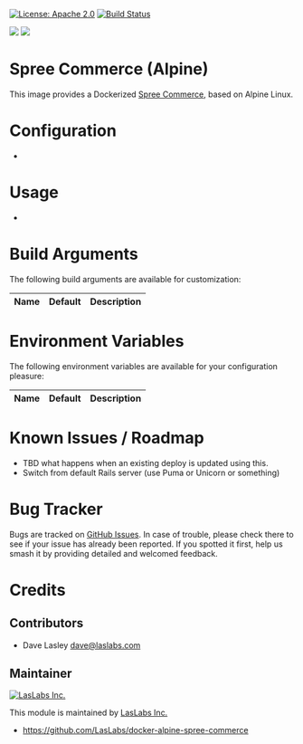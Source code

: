 [![License: Apache 2.0](https://img.shields.io/badge/license-Apache--2.0-blue.svg)](https://www.apache.org/licenses/LICENSE-2.0.html)
[![Build Status](https://travis-ci.org/LasLabs/docker-alpine-spree-commerce.svg?branch=master)](https://travis-ci.org/LasLabs/docker-alpine-spree-commerce)

[![](https://images.microbadger.com/badges/image/laslabs/docker-alpine-spree-commerce.svg)](https://microbadger.com/images/laslabs/docker-alpine-spree-commerce "Get your own image badge on microbadger.com")
[![](https://images.microbadger.com/badges/version/laslabs/docker-alpine-spree-commerce.svg)](https://microbadger.com/images/laslabs/docker-alpine-spree-commerce "Get your own version badge on microbadger.com")

Spree Commerce (Alpine)
=======================

This image provides a Dockerized [Spree Commerce](https://spreecommerce.org/),
based on Alpine Linux.

Configuration
=============

*

Usage
=====

* 

Build Arguments
===============

The following build arguments are available for customization:


| Name | Default | Description |
|------|---------|-------------|


Environment Variables
=====================

The following environment variables are available for your configuration
pleasure:

| Name | Default | Description |
|------|---------|-------------|


Known Issues / Roadmap
======================

* TBD what happens when an existing deploy is updated using this.
* Switch from default Rails server (use Puma or Unicorn or something)

Bug Tracker
===========

Bugs are tracked on [GitHub Issues](https://github.com/LasLabs/docker-alpine-spree-commerce/issues).
In case of trouble, please check there to see if your issue has already been reported.
If you spotted it first, help us smash it by providing detailed and welcomed feedback.

Credits
=======

Contributors
------------

* Dave Lasley <dave@laslabs.com>

Maintainer
----------

[![LasLabs Inc.](https://laslabs.com/logo.png)](https://laslabs.com)

This module is maintained by [LasLabs Inc.](https://laslabs.com)

* https://github.com/LasLabs/docker-alpine-spree-commerce
